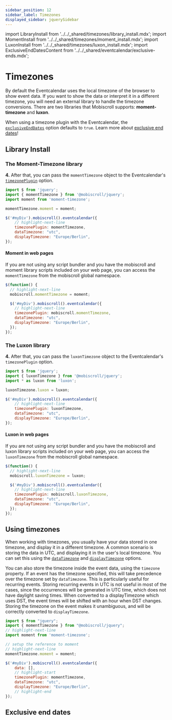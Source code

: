 ```yaml
---
sidebar_position: 12
sidebar_label: Timezones
displayed_sidebar: jquerySidebar
---
```


import LibraryInstall from '../../_shared/timezones/library_install.mdx';
import MomentInstall from '../../_shared/timezones/moment_install.mdx';
import LuxonInstall from '../../_shared/timezones/luxon_install.mdx';
import ExclusiveEndDatesContent from '../../_shared/eventcalendar/exclusive-ends.mdx';

# Timezones

By default the Eventcalendar uses the local timezone of the browser to show event data. If you want to show the data or interpret it in a different timezone, you will need an external library to handle the timezone conversions. There are two libraries that Mobiscroll supports: **moment-timezone** and **luxon**.

When using a timezone plugin with the Eventcalendar, the [`exclusiveEndDates`](api#opt-exclusiveEndDates) option defaults to `true`. Learn more about [exclusive end dates](#exclusive-end-dates)!

## Library Install

<LibraryInstall />

### The Moment-Timezone library

<MomentInstall framework="jquery" />

**4.** After that, you can pass the `momentTimezone` object to the Eventcalendar's [`timezonePlugin`](./api#opt-timezonePlugin) option.

```js
import $ from 'jquery';
import { momentTimezone } from '@mobiscroll/jquery';
import moment from 'moment-timezone';

momentTimezone.moment = moment;

$('#myDiv').mobiscroll().eventcalendar({
    // highlight-next-line
    timezonePlugin: momentTimezone,
    dataTimezone: "utc",
    displayTimezone: "Europe/Berlin",
});
```

#### Moment in web pages

If you are not using any script bundler and you have the mobiscroll and moment library scripts included on your web page, you can access the `momentTimezone` from the mobiscroll global namespace.

```js
$(function() {
  // highlight-next-line
  mobiscroll.momentTimezone = moment;

  $('#myDiv').mobiscroll().eventcalendar({
    // highlight-next-line
    timezonePlugin: mobiscroll.momentTimezone,
    dataTimezone: "utc",
    displayTimezone: "Europe/Berlin",
  });
});
```

### The Luxon library

<LuxonInstall framework="jquery" />

**4.** After that, you can pass the `luxonTimezone` object to the Eventcalendar's `timezonePlugin` option.

```js
import $ from 'jquery';
import { luxonTimezone } from '@mobiscroll/jquery';
import * as luxon from 'luxon';

luxonTimezone.luxon = luxon;

$('#myDiv').mobiscroll().eventcalendar({
    // highlight-next-line
    timezonePlugin: luxonTimezone,
    dataTimezone: "utc",
    displayTimezone: "Europe/Berlin",
});
```

#### Luxon in web pages

If you are not using any script bundler and you have the mobiscroll and luxon library scripts included on your web page, you can access the `luxonTimezone` from the mobiscroll global namespace.

```js
$(function() {
  // highlight-next-line
  mobiscroll.luxonTimezone = luxon;

  $('#myDiv').mobiscroll().eventcalendar({
    // highlight-next-line
    timezonePlugin: mobiscroll.luxonTimezone,
    dataTimezone: "utc",
    displayTimezone: "Europe/Berlin",
  });
});
```


## Using timezones

When working with timezones, you usually have your data stored in one timezone, and display it in a different timezone. A common scenario is storing the data in UTC, and displaying it in the user's local timezone. You can set this using the [`dataTimezone`](api#opt-dataTimezone) and [`displayTimezone`](api#opt-displayTimezone) options.

You can also store the timezone inside the event data, using the `timezone` property. If an event has the timezone specified, this will take precedence over the timezone set by `dataTimezone`. This is particularly useful for recurring events. Storing recurring events in UTC is not useful in most of the cases, since the occurrences will be generated in UTC time, which does not have daylight saving times. When converted to a displayTimezone which uses DST, the event times will be shifted with an hour when DST changes. Storing the timezone on the event makes it unambiguous, and will be correctly converted to `displayTimezone`.

```js title="Example"
import $ from "jquery";
import { momentTimezone } from "@mobiscroll/jquery";
// highlight-next-line
import moment from 'moment-timezone';

// setup the reference to moment
// highlight-next-line
momentTimezone.moment = moment;

$('#myDiv').mobiscroll().eventcalendar({
    data: [],
    // highlight-start
    timezonePlugin: momentTimezone,
    dataTimezone: "utc",
    displayTimezone: "Europe/Berlin",
    // highlight-end
});
```

## Exclusive end dates

<ExclusiveEndDatesContent />